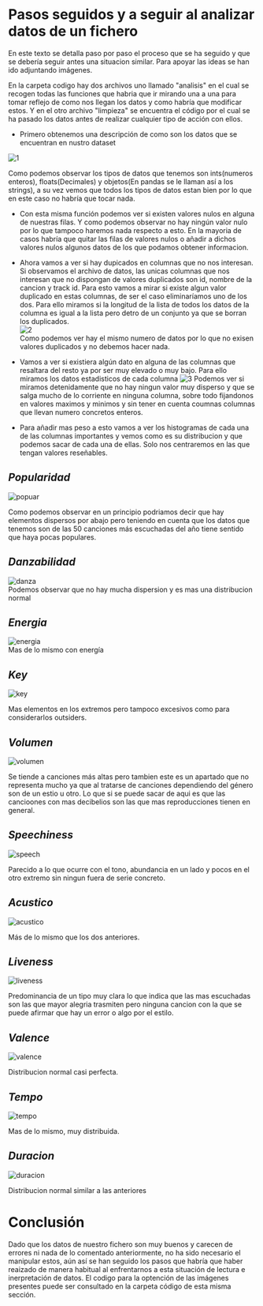 # Pasos seguidos y a seguir al analizar datos de un fichero

En este texto se detalla paso por paso el proceso que se ha seguido y que se debería seguir antes una situacion similar. Para apoyar las ideas se han ido adjuntando imágenes.

En la carpeta codigo hay dos archivos uno llamado "analisis" en el cual se recogen todas las funciones que habria que ir mirando una a una para tomar reflejo de como nos llegan los datos
y como habría que modificar estos. Y en el otro archivo "limpieza" se encuentra el código por el cual se ha pasado los datos antes de realizar cualquier tipo de acción con ellos.


- Primero obtenemos una descripción de como son los datos que se encuentran en nustro dataset

![1](https://user-images.githubusercontent.com/91338053/163276163-48fabbdc-8f9a-4ec1-8345-685e592450fc.PNG)

Como podemos observar los tipos de datos que tenemos son ints(numeros enteros), floats(Decimales) y objetos(En pandas se le llaman así a los strings), a su vez vemos que todos los tipos de
datos estan bien por lo que en este caso no habría que tocar nada.

- Con esta misma función podemos ver si existen valores nulos en alguna de nuestras filas. Y como podemos observar no hay ningún valor nulo por lo que tampoco haremos nada respecto
a esto. En la mayoria de casos habría que quitar las filas de valores nulos o añadir a dichos valores nulos algunos datos de los que podamos obtener informacion.


- Ahora vamos a ver si hay dupicados en columnas que no nos interesan. Si observamos el archivo de datos, las unicas columnas que nos interesan que no dispongan de valores duplicados son id, nombre de la cancion y track id. Para esto vamos a mirar si existe algun valor duplicado en estas columnas, de ser el caso eliminaríamos uno de los dos. Para ello miramos si la longitud de la lista de todos los datos de la columna es igual a la lista pero detro de un conjunto ya que se borran los duplicados.  
![2](https://user-images.githubusercontent.com/91338053/163281265-1f67e1d9-de6c-41a5-9e11-c30223c2755f.PNG)  
Como podemos ver hay el mismo numero de datos por lo que no exisen valores duplicados y no debemos hacer nada.

- Vamos a ver si existiera algún dato en alguna de las columnas que resaltara del resto ya por ser muy elevado o muy bajo. Para ello miramos los datos estadisticos de cada columna
![3](https://user-images.githubusercontent.com/91338053/163281337-16544f0e-de6e-486f-a64b-0eb1c3538001.PNG)
Podemos ver si miramos detenidamente que no hay ningun valor muy disperso y que se salga mucho de lo corriente en ninguna columna, sobre todo fijandonos en valores maximos y minimos y sin tener en cuenta coumnas columnas que llevan numero concretos enteros.

- Para añadir mas peso a esto vamos a ver los histogramas de cada una de las columnas importantes y vemos como es su distribucion y que podemos sacar de cada una de ellas. Solo nos centraremos en las que tengan valores reseñables.

## *Popularidad*  
![popuar](https://user-images.githubusercontent.com/91338053/163282705-055eba5a-43f8-4221-8bbb-40623aaf0632.PNG)

Como podemos observar en un principio podriamos decir que hay elementos dispersos por abajo pero teniendo en cuenta que los datos que tenemos son de las 50 canciones más escuchadas del año tiene sentido que haya pocas populares.  

## *Danzabilidad*  
![danza](https://user-images.githubusercontent.com/91338053/163281460-db9ecb28-4843-4dd0-b83b-ac0e257bbb44.PNG)  
Podemos observar que no hay mucha dispersion y es mas una distribucion normal  

## *Energia*  
![energia](https://user-images.githubusercontent.com/91338053/163281484-d3e972fc-8865-41b6-a8f2-d2e5ea72f949.PNG)  
Mas de lo mismo con energía  

## *Key*  
![key](https://user-images.githubusercontent.com/91338053/163281497-b4b88ae8-7167-4013-a791-bf0f4545c5e3.PNG)  

Mas elementos en los extremos pero tampoco excesivos como para considerarlos outsiders.  

## *Volumen*  
![volumen](https://user-images.githubusercontent.com/91338053/163281511-fc1c74a7-1785-4ef3-bfaa-fa13215390ad.PNG)  

Se tiende a canciones más altas pero tambien este es un apartado que no representa mucho ya que al tratarse de canciones dependiendo del género son de un estio u otro. Lo que si se puede sacar de aqui es que las cancioones con mas decibelios son las que mas reproducciones tienen en general.  

## *Speechiness*  
![speech](https://user-images.githubusercontent.com/91338053/163281516-3cc42771-f55f-4a31-a2a1-e113d6d06daf.PNG)  

Parecido a lo que ocurre con el tono, abundancia en un lado y pocos en el otro extremo sin ningun fuera de serie concreto.  

## *Acustico*  
![acustico](https://user-images.githubusercontent.com/91338053/163281537-9713b1b9-cd32-41b6-be6c-241e315e66ba.PNG)  

Más de lo mismo que los dos anteriores.  

## *Liveness*  
![liveness](https://user-images.githubusercontent.com/91338053/163281545-e1c72a39-bfed-4be8-bd9f-8791d2a2a554.PNG)  

Predominancia de un tipo muy clara lo que indica que las mas escuchadas son las que mayor alegria trasmiten pero ninguna cancion con la que se puede afirmar que hay un error o algo por el estilo.  

## *Valence*  
![valence](https://user-images.githubusercontent.com/91338053/163281556-857179a9-9a7e-4415-92bc-aec5ebf90c17.PNG)  

Distribucion normal casi perfecta.  

## *Tempo*  
![tempo](https://user-images.githubusercontent.com/91338053/163281568-9c297a86-5971-421f-bd15-576f965e082f.PNG)  

Mas de lo mismo, muy distribuida.  

## *Duracion*  
![duracion](https://user-images.githubusercontent.com/91338053/163281577-78aa9655-be0d-4d36-a09b-857cf6404812.PNG)  

Distribucion normal similar a las anteriores  

# Conclusión
Dado que los datos de nuestro fichero son muy buenos y carecen de errores ni nada de lo comentado anteriormente, no ha sido necesario el manipular estos, aún así se han seguido los pasos que habría que haber reaizado de manera habitual al enfrentarnos a esta situación de lectura e inerpretación de datos.
El codigo para la optención de las imágenes presentes puede ser consultado en la carpeta código de esta misma sección.
